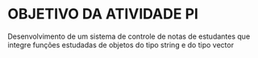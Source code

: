 # OBJETIVO DA ATIVIDADE PI
 Desenvolvimento de um sistema de controle de notas de 
estudantes que integre funções estudadas de objetos do tipo string 
e do tipo vector